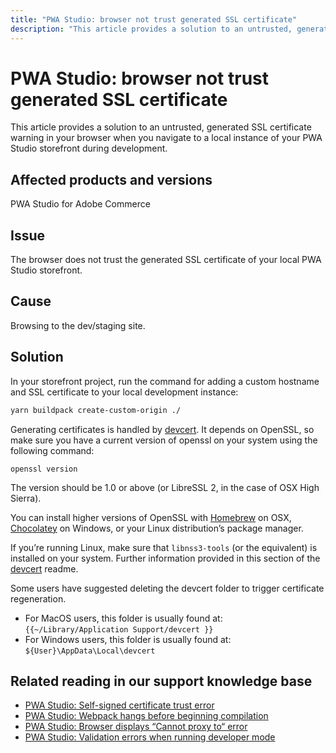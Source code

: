 ```yaml
---
title: "PWA Studio: browser not trust generated SSL certificate"
description: "This article provides a solution to an untrusted, generated SSL certificate warning in your browser when you navigate to a local instance of your PWA Studio storefront during development."
---
```


# PWA Studio: browser not trust generated SSL certificate

This article provides a solution to an untrusted, generated SSL certificate warning in your browser when you navigate to a local instance of your PWA Studio storefront during development.

## Affected products and versions

PWA Studio for Adobe Commerce

## Issue

The browser does not trust the generated SSL certificate of your local PWA Studio storefront.

## Cause

Browsing to the dev/staging site.

## Solution

In your storefront project, run the command for adding a custom hostname and SSL certificate to your local development instance:

```sh
yarn buildpack create-custom-origin ./
```

Generating certificates is handled by [devcert](https://github.com/davewasmer/devcert). It depends on OpenSSL, so make sure you have a current version of openssl on your system using the following command:

`openssl version`

The version should be 1.0 or above (or LibreSSL 2, in the case of OSX High Sierra).

You can install higher versions of OpenSSL with [Homebrew](https://brew.sh/) on OSX, [Chocolatey](https://chocolatey.org/) on Windows, or your Linux distribution’s package manager.

If you’re running Linux, make sure that `libnss3-tools` (or the equivalent) is installed on your system. Further information provided in this section of the [devcert](https://github.com/davewasmer/devcert#skipcertutil) readme.

Some users have suggested deleting the devcert folder to trigger certificate regeneration.

* For MacOS users, this folder is usually found at: `{{~/Library/Application Support/devcert }}`
* For Windows users, this folder is usually found at: `${User}\AppData\Local\devcert`

## Related reading in our support knowledge base

* [PWA Studio: Self-signed certificate trust error](https://support.magento.com/hc/en-us/articles/360038973172)
* [PWA Studio: Webpack hangs before beginning compilation](https://support.magento.com/hc/en-us/articles/360039475011)
* [PWA Studio: Browser displays “Cannot proxy to“ error](https://support.magento.com/hc/en-us/articles/360036581232)
* [PWA Studio: Validation errors when running developer mode](https://support.magento.com/hc/en-us/articles/360036928811) 

